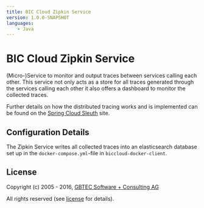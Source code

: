 ```yaml
---
title: BIC Cloud Zipkin Service
version: 1.0.0-SNAPSHOT
languages:
    - Java
---
```


# BIC Cloud Zipkin Service

(Micro-)Service to monitor and output traces between services calling each other. 
This service not only acts as a store for all traces generated through the services calling each other it also offers a dashboard to monitor the collected traces. 

Further details on how the distributed tracing works and is implemented can be found on the [Spring Cloud Sleuth](http://cloud.spring.io/spring-cloud-sleuth/) site.

## Configuration Details
The Zipkin Service writes all collected traces into an elasticsearch database set up in the `docker-compose.yml`-file in `biccloud-docker-client`.

## License

Copyright (c) 2005 - 2016, [GBTEC Software + Consulting AG](http://www.gbtec.de)

All rights reserved (see [license](./LICENSE.txt) for details).